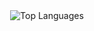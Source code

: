 <div align="center">
  <img src="https://github-readme-stats.vercel.app/api/top-langs/?username=ljt019&layout=compact&langs_count=12&theme=dark&hide_progress=true&hide=javascript,html,makefile,css,shaderlab" alt="Top Languages" />
</div>
